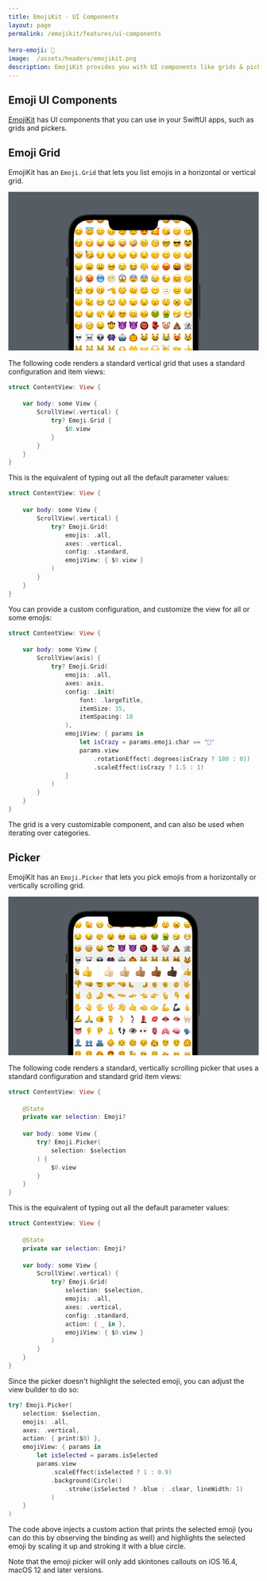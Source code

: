 ```yaml
---
title: EmojiKit - UI Components
layout: page
permalink: /emojikit/features/ui-components

hero-emoji: 📱
image:  /assets/headers/emojikit.png
description: EmojiKit provides you with UI components like grids & pickers.
---
```


## Emoji UI Components

[EmojiKit](/emojikit) has UI components that you can use in your SwiftUI apps, such as grids and pickers.


## Emoji Grid

EmojiKit has an ``Emoji.Grid`` that lets you list emojis in a horizontal or vertical grid.

![Emoji Grid](/assets/screenshots/emojikit-grid.png)

The following code renders a standard vertical grid that uses a standard configuration and item views:

```swift
struct ContentView: View {

    var body: some View {
        ScrollView(.vertical) {
            try? Emoji.Grid { 
                $0.view 
            }
        }
    }
}
```

This is the equivalent of typing out all the default parameter values:

```swift
struct ContentView: View {

    var body: some View {
        ScrollView(.vertical) {
            try? Emoji.Grid(
                emojis: .all,
                axes: .vertical,
                config: .standard,
                emojiView: { $0.view }
            )
        }
    }
}
```

You can provide a custom configuration, and customize the view for all or some emojis:

```swift
struct ContentView: View {

    var body: some View {
        ScrollView(axis) {
            try? Emoji.Grid(
                emojis: .all,
                axes: axis,
                config: .init(
                    font: .largeTitle,
                    itemSize: 35,
                    itemSpacing: 10
                ),
                emojiView: { params in
                    let isCrazy = params.emoji.char == "🤪"
                    params.view
                        .rotationEffect(.degrees(isCrazy ? 180 : 0))
                        .scaleEffect(isCrazy ? 1.5 : 1)
                }
            )
        }
    }
}
```

The grid is a very customizable component, and can also be used when iterating over categories.



## Picker

EmojiKit has an ``Emoji.Picker`` that lets you pick emojis from a horizontally or vertically scrolling grid.

![Emoji Picker](/assets/screenshots/emojikit-picker.png)

The following code renders a standard, vertically scrolling picker that uses a standard configuration and standard grid item views:

```swift
struct ContentView: View {

    @State
    private var selection: Emoji?

    var body: some View {
        try? Emoji.Picker(
            selection: $selection
        ) {
            $0.view
        }
    }
}
```

This is the equivalent of typing out all the default parameter values:

```swift
struct ContentView: View {

    @State
    private var selection: Emoji?

    var body: some View {
        ScrollView(.vertical) {
            try? Emoji.Grid(
                selection: $selection,
                emojis: .all,
                axes: .vertical,
                config: .standard,
                action: { _ in },
                emojiView: { $0.view }
            )
        }
    }
}
```

Since the picker doesn't highlight the selected emoji, you can adjust the view builder to do so:

```swift
try? Emoji.Picker(
    selection: $selection,
    emojis: .all,
    axes: .vertical,
    action: { print($0) },
    emojiView: { params in
        let isSelected = params.isSelected
        params.view
            .scaleEffect(isSelected ? 1 : 0.9)
            .background(Circle()
                .stroke(isSelected ? .blue : .clear, lineWidth: 1)
            )
    }
)
```

The code above injects a custom action that prints the selected emoji (you can do this by observing the binding as well) and highlights the selected emoji by scaling it up and stroking it with a blue circle.

Note that the emoji picker will only add skintones callouts on iOS 16.4, macOS 12 and later versions.



[GitHub]: https://github.com/Kankoda/EmojiKit
[Website]: https://kankoda.com/emojikit
